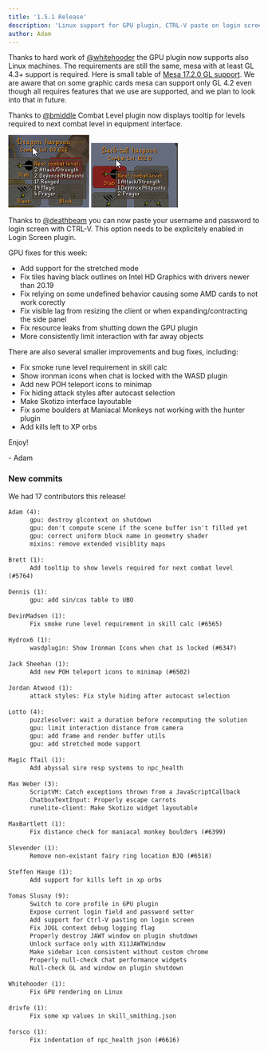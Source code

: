 ```yaml
---
title: '1.5.1 Release'
description: 'Linux support for GPU plugin, CTRL-V paste on login screen, combat tooltips'
author: Adam
---
```


Thanks to hard work of [@whitehooder](https://github.com/whitehooder) the GPU plugin now supports also
Linux machines. The requirements are still the same, mesa with at least GL 4.3+ support is required.
Here is small table of [Mesa 17.2.0 GL support](https://people.freedesktop.org/~imirkin/glxinfo/#diff&v=Mesa%2017.2.0).
We are aware that on some graphic cards mesa can support only GL 4.2 even though all requires features
that we use are supported, and we plan to look into that in future.

Thanks to [@bmiddle](https://github.com/bmiddle) Combat Level plugin now displays tooltip for levels
required to next combat level in equipment interface.

![combat1](/img/blog/1.5.1-Release/combat1.png)
![combat2](/img/blog/1.5.1-Release/combat2.png)

Thanks to [@deathbeam](https://github.com/deathbeam) you can now paste your username and password to
login screen with CTRL-V. This option needs to be explicitely enabled in Login Screen plugin.

GPU fixes for this week:

- Add support for the stretched mode
- Fix tiles having black outlines on Intel HD Graphics with drivers newer than 20.19
- Fix relying on some undefined behavior causing some AMD cards to not work corectly
- Fix visible lag from resizing the client or when expanding/contracting the side panel
- Fix resource leaks from shutting down the GPU plugin
- More consistently limit interaction with far away objects

There are also several smaller improvements and bug fixes, including:

- Fix smoke rune level requirement in skill calc
- Show ironman icons when chat is locked with the WASD plugin
- Add new POH teleport icons to minimap
- Fix hiding attack styles after autocast selection
- Make Skotizo interface layoutable
- Fix some boulders at Maniacal Monkeys not working with the hunter plugin
- Add kills left to XP orbs

Enjoy!

\- Adam

### New commits

We had 17 contributors this release!

```
Adam (4):
      gpu: destroy glcontext on shutdown
      gpu: don't compute scene if the scene buffer isn't filled yet
      gpu: correct uniform block name in geometry shader
      mixins: remove extended visiblity maps

Brett (1):
      Add tooltip to show levels required for next combat level (#5764)

Dennis (1):
      gpu: add sin/cos table to UBO

DevinMadsen (1):
      Fix smoke rune level requirement in skill calc (#6565)

Hydrox6 (1):
      wasdplugin: Show Ironman Icons when chat is locked (#6347)

Jack Sheehan (1):
      Add new POH teleport icons to minimap (#6502)

Jordan Atwood (1):
      attack styles: Fix style hiding after autocast selection

Lotto (4):
      puzzlesolver: wait a duration before recomputing the solution
      gpu: limit interaction distance from camera
      gpu: add frame and render buffer utils
      gpu: add stretched mode support

Magic fTail (1):
      Add abyssal sire resp systems to npc_health

Max Weber (3):
      ScriptVM: Catch exceptions thrown from a JavaScriptCallback
      ChatboxTextInput: Properly escape carrots
      runelite-client: Make Skotizo widget layoutable

MaxBartlett (1):
      Fix distance check for maniacal monkey boulders (#6399)

Slevender (1):
      Remove non-existant fairy ring location BJQ (#6518)

Steffen Hauge (1):
      Add support for kills left in xp orbs

Tomas Slusny (9):
      Switch to core profile in GPU plugin
      Expose current login field and password setter
      Add support for Ctrl-V pasting on login screen
      Fix JOGL context debug logging flag
      Properly destroy JAWT window on plugin shutdown
      Unlock surface only with X11JAWTWindow
      Make sidebar icon consistent without custom chrome
      Properly null-check chat performance widgets
      Null-check GL and window on plugin shutdown

Whitehooder (1):
      Fix GPU rendering on Linux

drivfe (1):
      Fix some xp values in skill_smithing.json

forsco (1):
      Fix indentation of npc_health json (#6616)
```
